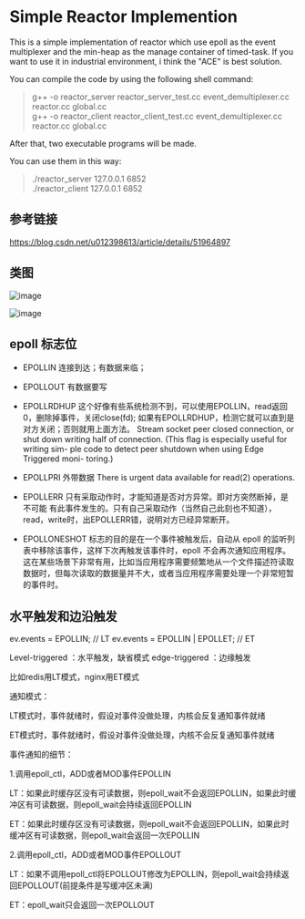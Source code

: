 Simple Reactor Implemention
====================
This is a simple implementation of reactor which use epoll as the event multiplexer and the min-heap as the manage container of timed-task. If you want to use it in industrial environment, i think the "ACE" is best solution.

You can compile the code by using the following shell command:

>g++ -o reactor_server reactor_server_test.cc event_demultiplexer.cc reactor.cc global.cc   
>g++ -o reactor_client reactor_client_test.cc event_demultiplexer.cc reactor.cc global.cc   

After that, two executable programs will be made.

You can use them in this way:

>./reactor_server 127.0.0.1 6852   
>./reactor_client 127.0.0.1 6852   

## 参考链接

https://blog.csdn.net/u012398613/article/details/51964897

## 类图

![image](https://github.com/Neojan/SimpleReactorImplemention/assets/13540636/2f2ab4ab-05da-4645-afe8-a3bd9464c752)

![image](https://github.com/Neojan/SimpleReactorImplemention/assets/13540636/bd7f0465-4ad3-484d-a5d5-5d65d564846e)


## epoll 标志位

- EPOLLIN       连接到达；有数据来临；
- EPOLLOUT      有数据要写
- EPOLLRDHUP    这个好像有些系统检测不到，可以使用EPOLLIN，read返回0，删除掉事件，关闭close(fd);
如果有EPOLLRDHUP，检测它就可以直到是对方关闭；否则就用上面方法。
Stream socket peer closed connection, or shut down writing half
of connection. (This flag is especially useful for writing sim-
ple code to detect peer shutdown when using Edge Triggered moni-
toring.)
- EPOLLPRI      外带数据 There is urgent data available for read(2) operations.

- EPOLLERR      只有采取动作时，才能知道是否对方异常。即对方突然断掉，是不可能
有此事件发生的。只有自己采取动作（当然自己此刻也不知道），read，write时，出EPOLLERR错，说明对方已经异常断开。

- EPOLLONESHOT 标志的目的是在一个事件被触发后，自动从 epoll 的监听列表中移除该事件，这样下次再触发该事件时，epoll 不会再次通知应用程序。这在某些场景下非常有用，比如当应用程序需要频繁地从一个文件描述符读取数据时，但每次读取的数据量并不大，或者当应用程序需要处理一个非常短暂的事件时。

## 水平触发和边沿触发

ev.events = EPOLLIN; // LT
ev.events = EPOLLIN | EPOLLET; // ET

Level-triggered ：水平触发，缺省模式
edge-triggered ：边缘触发

比如redis用LT模式，nginx用ET模式

通知模式：

LT模式时，事件就绪时，假设对事件没做处理，内核会反复通知事件就绪

ET模式时，事件就绪时，假设对事件没做处理，内核不会反复通知事件就绪

事件通知的细节：

1.调用epoll_ctl，ADD或者MOD事件EPOLLIN

LT：如果此时缓存区没有可读数据，则epoll_wait不会返回EPOLLIN，如果此时缓冲区有可读数据，则epoll_wait会持续返回EPOLLIN

ET：如果此时缓存区没有可读数据，则epoll_wait不会返回EPOLLIN，如果此时缓冲区有可读数据，则epoll_wait会返回一次EPOLLIN

2.调用epoll_ctl，ADD或者MOD事件EPOLLOUT

LT：如果不调用epoll_ctl将EPOLLOUT修改为EPOLLIN，则epoll_wait会持续返回EPOLLOUT(前提条件是写缓冲区未满)

ET：epoll_wait只会返回一次EPOLLOUT
